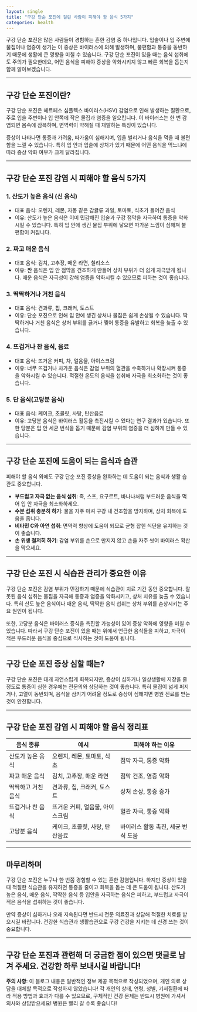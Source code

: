 ```yaml
---
layout: single
title: "구강 단순 포진에 걸린 사람이 피해야 할 음식 5가지"
categories: health
---
```

구강 단순 포진은 많은 사람들이 경험하는 흔한 감염 중 하나입니다. 입술이나 입 주변에 물집이나 염증이 생기는 이 증상은 바이러스에 의해 발생하며, 불편함과 통증을 동반하기 때문에 생활에 큰 영향을 미칠 수 있습니다. 구강 단순 포진이 있을 때는 음식 섭취에도 주의가 필요한데요, 어떤 음식을 피해야 증상을 악화시키지 않고 빠른 회복을 돕는지 함께 알아보겠습니다.

---

## 구강 단순 포진이란?

구강 단순 포진은 헤르페스 심플렉스 바이러스(HSV) 감염으로 인해 발생하는 질환으로, 주로 입술 주변이나 입 안쪽에 작은 물집과 염증을 일으킵니다. 이 바이러스는 한 번 감염되면 몸속에 잠복하며, 면역력이 약해질 때 재발하는 특징이 있습니다.

증상이 나타나면 통증과 가려움, 따가움이 심해지며, 입을 벌리거나 음식을 먹을 때 불편함을 느낄 수 있습니다. 특히 입 안과 입술에 상처가 있기 때문에 어떤 음식을 먹느냐에 따라 증상 악화 여부가 크게 달라집니다.

---

## 구강 단순 포진 감염 시 피해야 할 음식 5가지

### 1. 산도가 높은 음식 (신 음식)

- 대표 음식: 오렌지, 레몬, 자몽 같은 감귤류 과일, 토마토, 식초가 들어간 음식
- 이유: 산도가 높은 음식은 이미 민감해진 입술과 구강 점막을 자극하여 통증을 악화시킬 수 있습니다. 특히 입 안에 생긴 물집 부위에 닿으면 따가운 느낌이 심해져 불편함이 커집니다.

### 2. 짜고 매운 음식

- 대표 음식: 김치, 고추장, 매운 라면, 칠리소스
- 이유: 짠 음식은 입 안 점막을 건조하게 만들어 상처 부위가 더 쉽게 자극받게 됩니다. 매운 음식은 자극성이 강해 염증을 악화시킬 수 있으므로 피하는 것이 좋습니다.

### 3. 딱딱하거나 거친 음식

- 대표 음식: 견과류, 칩, 크래커, 토스트
- 이유: 단순 포진으로 인해 입 안에 생긴 상처나 물집은 쉽게 손상될 수 있습니다. 딱딱하거나 거친 음식은 상처 부위를 긁거나 찢어 통증을 유발하고 회복을 늦출 수 있습니다.

### 4. 뜨겁거나 찬 음식, 음료

- 대표 음식: 뜨거운 커피, 차, 얼음물, 아이스크림
- 이유: 너무 뜨겁거나 차가운 음식은 감염 부위의 혈관을 수축하거나 확장시켜 통증을 악화시킬 수 있습니다. 적절한 온도의 음식을 섭취해 자극을 최소화하는 것이 좋습니다.

### 5. 단 음식(고당분 음식)

- 대표 음식: 케이크, 초콜릿, 사탕, 탄산음료
- 이유: 고당분 음식은 바이러스 활동을 촉진시킬 수 있다는 연구 결과가 있습니다. 또한 당분은 입 안 세균 번식을 돕기 때문에 감염 부위의 염증을 더 심하게 만들 수 있습니다.

---

## 구강 단순 포진에 도움이 되는 음식과 습관

피해야 할 음식 외에도 구강 단순 포진 증상을 완화하는 데 도움이 되는 음식과 생활 습관도 중요합니다.

- **부드럽고 자극 없는 음식 섭취**: 죽, 스프, 요구르트, 바나나처럼 부드러운 음식을 먹어 입 안 자극을 최소화하세요.
- **수분 섭취 충분히 하기**: 물을 자주 마셔 구강 내 건조함을 방지하며, 상처 회복에 도움을 줍니다.
- **비타민 C와 아연 섭취**: 면역력 향상에 도움이 되므로 균형 잡힌 식단을 유지하는 것이 좋습니다.
- **손 위생 철저히 하기**: 감염 부위를 손으로 만지지 않고 손을 자주 씻어 바이러스 확산을 막으세요.

---

## 구강 단순 포진 시 식습관 관리가 중요한 이유

구강 단순 포진은 감염 부위가 민감하기 때문에 식습관이 치료 기간 동안 중요합니다. 잘못된 음식 섭취는 물집을 자극해 통증과 염증을 악화시키고, 상처 치유를 늦출 수 있습니다. 특히 산도 높은 음식이나 매운 음식, 딱딱한 음식 섭취는 상처 부위를 손상시키는 주요 원인이 됩니다.

또한, 고당분 음식은 바이러스 증식을 촉진할 가능성이 있어 증상 악화에 영향을 미칠 수 있습니다. 따라서 구강 단순 포진이 있을 때는 위에서 언급한 음식들을 피하고, 자극이 적은 부드러운 음식을 중심으로 식사하는 것이 도움이 됩니다.

---

## 구강 단순 포진 증상 심할 때는?

구강 단순 포진은 대개 자연스럽게 회복되지만, 증상이 심하거나 일상생활에 지장을 줄 정도로 통증이 심한 경우에는 전문의와 상담하는 것이 좋습니다. 특히 물집이 넓게 퍼지거나, 고열이 동반되며, 음식을 삼키기 어려울 정도로 증상이 심해지면 병원 진료를 받는 것이 안전합니다.

---

## 구강 단순 포진 감염 시 피해야 할 음식 정리표

| 음식 종류          | 예시                      | 피해야 하는 이유                     |
|-------------------|--------------------------|-----------------------------------|
| 산도가 높은 음식    | 오렌지, 레몬, 토마토, 식초 | 점막 자극, 통증 악화                |
| 짜고 매운 음식     | 김치, 고추장, 매운 라면      | 점막 건조, 염증 악화                |
| 딱딱하고 거친 음식 | 견과류, 칩, 크래커, 토스트   | 상처 손상, 통증 증가                |
| 뜨겁거나 찬 음식   | 뜨거운 커피, 얼음물, 아이스크림 | 혈관 자극, 통증 악화                |
| 고당분 음식        | 케이크, 초콜릿, 사탕, 탄산음료| 바이러스 활동 촉진, 세균 번식 도움  |

---

## 마무리하며

구강 단순 포진은 누구나 한 번쯤 경험할 수 있는 흔한 감염입니다. 하지만 증상이 있을 때 적절한 식습관을 유지하면 통증을 줄이고 회복을 돕는 데 큰 도움이 됩니다. 산도가 높은 음식, 매운 음식, 딱딱한 음식 등 입안을 자극하는 음식은 피하고, 부드럽고 자극이 적은 음식을 섭취하는 것이 좋습니다.

만약 증상이 심하거나 오래 지속된다면 반드시 전문 의료진과 상담해 적절한 치료를 받으시길 바랍니다. 건강한 식습관과 생활습관으로 구강 건강을 지키는 데 신경 쓰는 것이 중요합니다.

---

구강 단순 포진과 관련해 더 궁금한 점이 있으면 댓글로 남겨 주세요. 건강한 하루 보내시길 바랍니다!
---

**주의 사항**: 이 블로그 내용은 일반적인 정보 제공 목적으로 작성되었으며, 개인 의료 상담을 대체할 목적으로 작성하지 않았습니다! 각 개인의 상태, 연령, 성별, 기저질환에 따라 적용 방법과 효과가 다를 수 있으므로, 구체적인 건강 문제는 반드시 병원에 가셔서 의사와 상담받으세요! 병원은 빨리 갈 수록 좋습니다!
